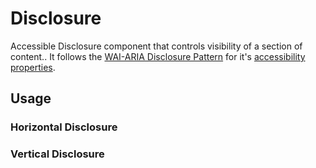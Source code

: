 # Disclosure

Accessible Disclosure component that controls visibility of a section of
content.. It follows the
[WAI-ARIA Disclosure Pattern](https://www.w3.org/TR/wai-aria-practices/#disclosure)
for it's
[accessibility properties](https://www.w3.org/TR/wai-aria-practices/#wai-aria-roles-states-and-properties-8).

<!-- ADD_TOC -->

## Usage

### Horizontal Disclosure

<!-- ADD_EXAMPLE src/disclosure/stories/templates/DisclosureHorizontalCollapseBasicJsx.ts -->

<!-- CODESANDBOX
link_title: Disclosure Horizontal
js: src/disclosure/stories/templates/DisclosureHorizontalCollapseBasicJsx.ts
-->

### Vertical Disclosure

<!-- ADD_EXAMPLE src/disclosure/stories/templates/DisclosureVerticalCollapseBasicJsx.ts -->

<!-- CODESANDBOX
link_title: Disclosure Vertical
js: src/disclosure/stories/templates/DisclosureVerticalCollapseBasicJsx.ts
-->

<!-- ADD_COMPOSITION src/datepicker -->

<!-- ADD_PROPS src/datepicker -->
